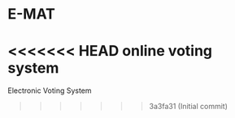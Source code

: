# E-MAT
<<<<<<< HEAD
online voting system
=======
Electronic Voting System
>>>>>>> 3a3fa31 (Initial commit)

